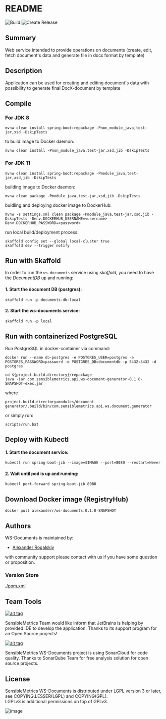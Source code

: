 # README

![Build](https://github.com/AlexRogalskiy/ws-documents/workflows/Build/badge.svg?branch=master&event=push) ![Create Release](https://github.com/AlexRogalskiy/ws-documents/workflows/Release-draft/badge.svg?branch=master)

## Summary

Web service intended to provide operations on documents \(create, edit, fetch document's data and generate file in docx format by template\)

## Description

Application can be used for creating and editing document's data with possibility to generate final DocX-document by template

## Compile

### For JDK 8

```text
mvnw clean install spring-boot:repackage -Pnon_module_java,test-jar,xsd -DskipTests
```

to build image to Docker daemon:

```text
mvnw clean install -Pnon_module_java,test-jar,xsd,jib -DskipTests
```

### For JDK 11

```text
mvnw clean install spring-boot:repackage -Pmodule_java,test-jar,xsd,jib -DskipTests
```

building image to Docker daemon:

```text
mvnw clean package -Pmodule_java,test-jar,xsd,jib -DskipTests

```

buidling and deploying docker image to DockerHub:

```text
mvnw -s settings.xml clean package -Pmodule_java,test-jar,xsd,jib -DskipTests -Denv.DOCKERHUB_USERNAME=<username> -Denv.DOCKERHUB_PASSWORD=<password>
```

run local build/deployment process:

```text
skaffold config set --global local-cluster true
skaffold dev --trigger notify
```

## Run with Skaffold

In order to run the `ws-documents` service using _skaffold_, you need to have the _DocumentDB_ up and running:

#### 1. Start the document DB \(postgres\):

```text
skaffold run -p documents-db-local
```

#### 2. Start the ws-documents service:

```text
skaffold run -p local
```

## Run with containerized PostgreSQL

Run PostgreSQL in docker-container via command:

```text
docker run --name db-postgres -e POSTGRES_USER=postgres -e POSTGRES_PASSWORD=password -e POSTGRES_DB=documentdb -p 5432:5432 -d postgres
```

```text
cd ${project.build.directory}/repackage
java -jar com.sensiblemetrics.api.ws-document-generator-0.1.0-SNAPSHOT-exec.jar
```

where

```text
project.build.directory=modules/document-generator/.build/bin/com.sensiblemetrics.api.ws.document.generator
```

or simply run:

```text
scripts/run.bat
```

## Deploy with Kubectl

#### 1. Start the document service:

```text
kubectl run spring-boot-jib --image=$IMAGE --port=8080 --restart=Never
```

#### 2. Wait until pod is up and running:

```text
kubectl port-forward spring-boot-jib 8080
```

## Download Docker image \(RegistryHub\)

```text
docker pull alexanderr/ws-documents:0.1.0-SNAPSHOT
```

## Authors

WS-Documents is maintained by:
* [Alexander Rogalskiy](https://github.com/AlexRogalskiy) 

with community support please contact with us if you have some question or proposition.

### Version Store

[./pom.xml](https://github.com/AlexRogalskiy/ws-documents/blob/master/pom.xml)

## Team Tools

[![alt tag](http://pylonsproject.org/img/logo-jetbrains.png)](https://www.jetbrains.com/) 

SensibleMetrics Team would like inform that JetBrains is helping by provided IDE to develop the application. Thanks to its support program for an Open Source projects!

[![alt tag](https://sonarcloud.io/images/project_badges/sonarcloud-white.svg)](https://sonarcloud.io/dashboard?id=org.schemaspy%3Aschemaspy)

SensibleMetrics WS-Documents project is using SonarCloud for code quality. 
Thanks to SonarQube Team for free analysis solution for open source projects.

## License
SensibleMetrics WS-Documents is distributed under LGPL version 3 or later, see COPYING.LESSER(LGPL) and COPYING(GPL).   
LGPLv3 is additional permissions on top of GPLv3.

![image](https://user-images.githubusercontent.com/19885116/48661948-6cf97e80-ea7a-11e8-97e7-b45332a13e49.png)
